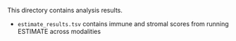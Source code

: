 This directory contains analysis results.

* `estimate_results.tsv` contains immune and stromal scores from running ESTIMATE across modalities
